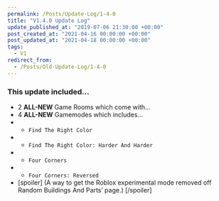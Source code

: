 ```yaml
---
permalink: /Posts/Update-Log/1-4-0
title: "V1.4.0 Update Log"
update_published_at: "2019-07-06 21:30:00 +00:00"
post_created_at: "2021-04-16 00:00:00 +00:00"
post_updated_at: "2021-04-18 00:00:00 +00:00"
tags:
  - V1
redirect_from:
  - /Posts/Old-Update-Log/1-4-0
---
```


### This update included...

* 2 **ALL-NEW** Game Rooms which come with...
* 4 **ALL-NEW** Gamemodes which includes...
* * `Find The Right Color`
* * `Find The Right Color: Harder And Harder`
* * `Four Corners`
* * `Four Corners: Reversed`
* [spoiler] (A way to get the Roblox experimental mode removed off Random Buildings And Parts’ page.) [/spoiler]